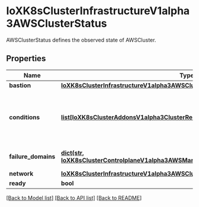 # IoXK8sClusterInfrastructureV1alpha3AWSClusterStatus

AWSClusterStatus defines the observed state of AWSCluster.
## Properties
Name | Type | Description | Notes
------------ | ------------- | ------------- | -------------
**bastion** | [**IoXK8sClusterInfrastructureV1alpha3AWSClusterStatusBastion**](IoXK8sClusterInfrastructureV1alpha3AWSClusterStatusBastion.md) |  | [optional] 
**conditions** | [**list[IoXK8sClusterAddonsV1alpha3ClusterResourceSetStatusConditions]**](IoXK8sClusterAddonsV1alpha3ClusterResourceSetStatusConditions.md) | Conditions provide observations of the operational state of a Cluster API resource. | [optional] 
**failure_domains** | [**dict(str, IoXK8sClusterControlplaneV1alpha3AWSManagedControlPlaneStatusFailureDomains)**](IoXK8sClusterControlplaneV1alpha3AWSManagedControlPlaneStatusFailureDomains.md) | FailureDomains is a slice of FailureDomains. | [optional] 
**network** | [**IoXK8sClusterInfrastructureV1alpha3AWSClusterStatusNetwork**](IoXK8sClusterInfrastructureV1alpha3AWSClusterStatusNetwork.md) |  | [optional] 
**ready** | **bool** |  | 

[[Back to Model list]](../README.md#documentation-for-models) [[Back to API list]](../README.md#documentation-for-api-endpoints) [[Back to README]](../README.md)


